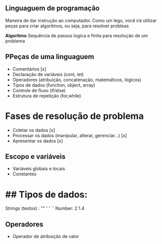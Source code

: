 ## Linguaguem de programação

Maneira de dar instrução ao computador.
Como um lego, você irá utilizar peças para criar algoritinos, ou seja, para resolver probleas

**Algoritmo** Sequência de passos logica e finita para resolução de um problema

## PPeças de uma linguaguem

- Comentários [x]
- Declaração de variáveis (cont, let)
- Operadores (atribuição, concatenação, matemáticos, lógicos)
- Tipos de dados (function, object, array)
- Controle de fluxo (if/else)
- Estrutura de repetição (for,while)

# Fases de resolução de problema

- Coletar os dados [x]
- Processar os dados (manipular, alterar, gerenciar...) [x]
- Apresentar os dados [x]

## Escopo e variáveis

- Variáveis globais e locais
- Constantes


# ## Tipos de dados:

Strings (textos) : "" ' ' ``
Number: 2 1.4 

## Operadores

- Operador de atribuição de valor